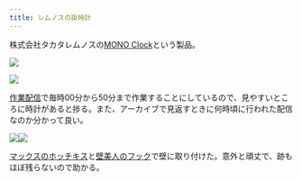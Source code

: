 ```yaml
---
title: レムノスの掛時計
---
```

株式会社タカタレムノスの[MONO Clock](https://www.amazon.co.jp/dp/B004UIT8BK)という製品。

![](https://lh5.googleusercontent.com/omRPt3VrKw4_uMbaxi6Gi4lNOblQv7cLJEyjweRfeCYM-dB8j1r4uX7gb69weGdA-GNbezdo5hw9aLiRRlFybZA_muwHzoNnnqDALo12zCUrVxOlhgi1hkcnYZUJjYSoqkiliX3ck8nUZX2G_Q)

![](https://lh3.googleusercontent.com/OKy7HdOO3QOY8HDd-2p8zBjSbWxRDB2us3tbFd5U6d3CP38lNPPjprDUd-3qF99vwCG43kXfjXJ1MZeDA4L_43ylNmYoo3vGHM9-61Dg8-TMrgNv8N9Av-tem8jZRdvZDSgXcm8lwxvS7jmjrg)

[作業配信](https://www.youtube.com/channel/UC5s-KpSDGzxWPWNv94PnJHw)で毎時00分から50分まで作業することにしているので、見やすいところに時計があると捗る。また、アーカイブで見返すときに何時頃に行われた配信なのか分かって良い。

![](https://lh5.googleusercontent.com/UEkwyvebsRev_cXgjjf49epUJVwNyc65A-alz04fpnzusyV2j9AtWTxGwEA4hGT23CgnfkjpVuzeMrxjenOz-EVkaQD5h_B9g7WfKbg3mPqU1z06cuWcsPh77q5BAyrxkA7Y3NtC6qM2actKdw)![](https://lh3.googleusercontent.com/jDxmK_2RhSWryOBfME3HFKEk-2Whqkfdg5UDwW1tV2LAmqnGp_T6uhjksBihm-UFIuJtMv_iUKTDr2SJoteb6sj-c8u4VuRYtS5_-1ddn1XXX9K_kQGhl63So5X6G5ejc_Z9aHUTwEgxECXowA)

[マックスのホッチキス](https://www.amazon.co.jp/dp/B000O9WRWG)と[壁美人のフック](https://www.amazon.co.jp/dp/B00CU78TDG)で壁に取り付けた。意外と頑丈で、跡もほぼ残らないので助かる。
